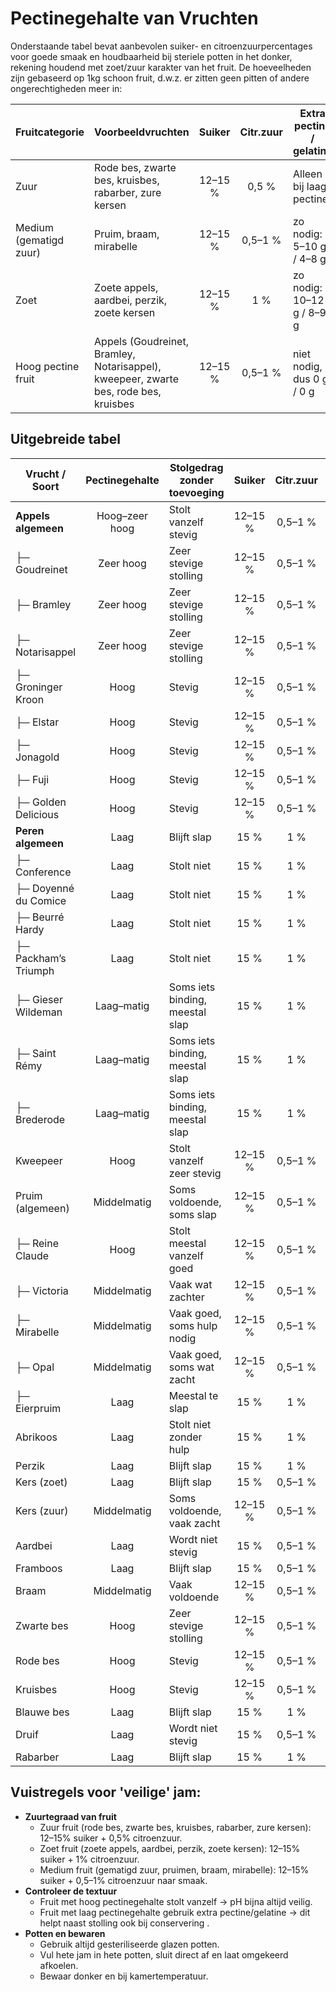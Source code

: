 # Pectinegehalte van Vruchten

Onderstaande tabel bevat aanbevolen suiker- en citroenzuurpercentages voor goede smaak en houdbaarheid bij steriele potten in het donker, rekening houdend met zoet/zuur karakter van het fruit. De hoeveelheden zijn gebaseerd op 1kg schoon fruit, d.w.z. er zitten geen pitten of andere ongerechtigheden meer in:

| Fruitcategorie         | Voorbeeldvruchten                                                                    | Suiker   | Citr.zuur | Extra pectine / gelatine  |
|------------------------|--------------------------------------------------------------------------------------|:--------:|:---------:|-------------------------- |
| Zuur                   | Rode bes, zwarte bes, kruisbes, rabarber, zure kersen                                | 12–15 %  |  0,5 %    | Alleen bij laag pectine   |
| Medium (gematigd zuur) | Pruim, braam, mirabelle                                                              | 12–15 %  | 0,5–1 %   | zo nodig:  5–10 g / 4–8 g |
| Zoet                   | Zoete appels, aardbei, perzik, zoete kersen                                          | 12–15 %  |    1 %    | zo nodig: 10–12 g / 8–9 g |
| Hoog pectine fruit     | Appels (Goudreinet, Bramley, Notarisappel), kweepeer, zwarte bes, rode bes, kruisbes | 12–15 %  | 0,5–1 %   | niet nodig, dus 0 g / 0 g |

## Uitgebreide tabel


| Vrucht / Soort       | Pectinegehalte | Stolgedrag zonder toevoeging    | Suiker   | Citr.zuur  | Extra<br>Pectine | Extra<br>gelatine | pH richtwaarde |
|----------------------|:--------------:|---------------------------------|:--------:|:----------:|:----------------:|:-----------------:|:--------------:|
| **Appels algemeen**  | Hoog–zeer hoog | Stolt vanzelf stevig            | 12–15 %  |  0,5–1 %   |        0 g       |        0 g        |    3,2–3,4     |
| ├─ Goudreinet        | Zeer hoog      | Zeer stevige stolling           | 12–15 %  |  0,5–1 %   |        0 g       |        0 g        |    3,2–3,4     |
| ├─ Bramley           | Zeer hoog      | Zeer stevige stolling           | 12–15 %  |  0,5–1 %   |        0 g       |        0 g        |    3,2–3,4     |
| ├─ Notarisappel      | Zeer hoog      | Zeer stevige stolling           | 12–15 %  |  0,5–1 %   |        0 g       |        0 g        |    3,2–3,4     |
| ├─ Groninger Kroon   | Hoog           | Stevig                          | 12–15 %  |  0,5–1 %   |        0 g       |        0 g        |    3,2–3,4     |
| ├─ Elstar            | Hoog           | Stevig                          | 12–15 %  |  0,5–1 %   |        0 g       |        0 g        |    3,3–3,5     |
| ├─ Jonagold          | Hoog           | Stevig                          | 12–15 %  |  0,5–1 %   |        0 g       |        0 g        |    3,3–3,5     |
| ├─ Fuji              | Hoog           | Stevig                          | 12–15 %  |  0,5–1 %   |        0 g       |        0 g        |    3,3–3,5     |
| ├─ Golden Delicious  | Hoog           | Stevig                          | 12–15 %  |  0,5–1 %   |        0 g       |        0 g        |    3,3–3,5     |
| **Peren algemeen**   | Laag           | Blijft slap                     |    15 %  |      1 %   |       10 g       |        8 g        |    3,2–3,4     |
| ├─ Conference        | Laag           | Stolt niet                      |    15 %  |      1 %   |       10 g       |        8 g        |    3,2–3,4     |
| ├─ Doyenné du Comice | Laag           | Stolt niet                      |    15 %  |      1 %   |       10 g       |        8 g        |    3,2–3,4     |
| ├─ Beurré Hardy      | Laag           | Stolt niet                      |    15 %  |      1 %   |       10 g       |        8 g        |    3,2–3,4     |
| ├─ Packham’s Triumph | Laag           | Stolt niet                      |    15 %  |      1 %   |       10 g       |        8 g        |    3,2–3,4     |
| ├─ Gieser Wildeman   | Laag–matig     | Soms iets binding, meestal slap |    15 %  |      1 %   |     8–10 g       |      7–8 g        |    3,2–3,4     |
| ├─ Saint Rémy        | Laag–matig     | Soms iets binding, meestal slap |    15 %  |      1 %   |     8–10 g       |      7–8 g        |    3,2–3,4     |
| ├─ Brederode         | Laag–matig     | Soms iets binding, meestal slap |    15 %  |      1 %   |     8–10 g       |      7–8 g        |    3,2–3,4     |
| Kweepeer             | Hoog           | Stolt vanzelf zeer stevig       | 12–15 %  |  0,5–1 %   |        0 g       |        0 g        |    3,2–3,4     |
| Pruim (algemeen)     | Middelmatig    | Soms voldoende, soms slap       | 12–15 %  |  0,5–1 %   |        5 g       |        4 g        |    3,2–3,4     |
| ├─ Reine Claude      | Hoog           | Stolt meestal vanzelf goed      | 12–15 %  |  0,5–1 %   |        0 g       |        0 g        |    3,2–3,4     |
| ├─ Victoria          | Middelmatig    | Vaak wat zachter                | 12–15 %  |  0,5–1 %   |        5 g       |        4 g        |    3,2–3,4     |
| ├─ Mirabelle         | Middelmatig    | Vaak goed, soms hulp nodig      | 12–15 %  |  0,5–1 %   |        5 g       |        4 g        |    3,2–3,4     |
| ├─ Opal              | Middelmatig    | Vaak goed, soms wat zacht       | 12–15 %  |  0,5–1 %   |        5 g       |        4 g        |    3,2–3,4     |
| ├─ Eierpruim         | Laag           | Meestal te slap                 |    15 %  |      1 %   |       10 g       |        8 g        |    3,2–3,4     |
| Abrikoos             | Laag           | Stolt niet zonder hulp          |    15 %  |      1 %   |       10 g       |        8 g        |    3,2–3,4     |
| Perzik               | Laag           | Blijft slap                     |    15 %  |      1 %   |       12 g       |        9 g        |    3,2–3,4     |
| Kers (zoet)          | Laag           | Blijft slap                     |    15 %  |  0,5–1 %   |       12 g       |        9 g        |    3,3–3,5     |
| Kers (zuur)          | Middelmatig    | Soms voldoende, vaak zacht      | 12–15 %  |  0,5–1 %   |        6 g       |        5 g        |    3,1–3,3     |
| Aardbei              | Laag           | Wordt niet stevig               |    15 %  |  0,5–1 %   |       12 g       |        9 g        |    3,2–3,4     |
| Framboos             | Laag           | Blijft slap                     |    15 %  |  0,5–1 %   |       10 g       |        8 g        |    3,1–3,3     |
| Braam                | Middelmatig    | Vaak voldoende                  | 12–15 %  |  0,5–1 %   |        5 g       |        4 g        |    3,1–3,3     |
| Zwarte bes           | Hoog           | Zeer stevige stolling           | 12–15 %  |  0,5–1 %   |        0 g       |        0 g        |    3,0–3,2     |
| Rode bes             | Hoog           | Stevig                          | 12–15 %  |  0,5–1 %   |        0 g       |        0 g        |    3,0–3,2     |
| Kruisbes             | Hoog           | Stevig                          | 12–15 %  |  0,5–1 %   |        0 g       |        0 g        |    3,0–3,2     |
| Blauwe bes           | Laag           | Blijft slap                     |    15 %  |      1 %   |       12 g       |        9 g        |    3,1–3,3     |
| Druif                | Laag           | Wordt niet stevig               |    15 %  |  0,5–1 %   |       12 g       |        9 g        |    3,2–3,4     |
| Rabarber             | Laag           | Blijft slap                     |    15 %  |      1 %   |       10 g       |        8 g        |    3,0–3,2     |

## Vuistregels  voor 'veilige' jam:

- **Zuurtegraad van fruit**
  - Zuur fruit (rode bes, zwarte bes, kruisbes, rabarber, zure kersen): 12–15% suiker + 0,5% citroenzuur.
  - Zoet fruit (zoete appels, aardbei, perzik, zoete kersen): 12–15% suiker + 1% citroenzuur.
  - Medium fruit (gematigd zuur, pruimen, braam, mirabelle): 12–15% suiker + 0,5–1% citroenzuur naar smaak.
- **Controleer de textuur**
  - Fruit met hoog pectinegehalte stolt vanzelf → pH bijna altijd veilig.
  - Fruit met laag pectinegehalte gebruik extra pectine/gelatine → dit helpt naast stolling ook bij conservering  .
- **Potten en bewaren**
  - Gebruik altijd gesteriliseerde glazen potten.
  - Vul hete jam in hete potten, sluit direct af en laat omgekeerd afkoelen.
  - Bewaar donker en bij kamertemperatuur.